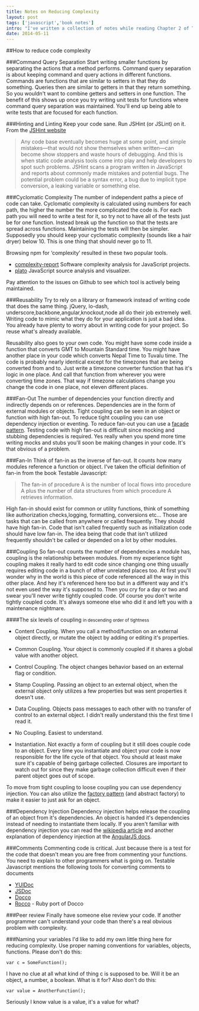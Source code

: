 ```yaml
---
title: Notes on Reducing Complexity
layout: post
tags: ['javascript','book notes']
intro: "I've written a collection of notes while reading Chapter 2 of Testable Javascript. Please don't assume what I've written is completely correct, these notes reflect my interpretation of the book's contents."
date: 2014-05-11
---
```


##How to reduce code complexity

###Command Query Separation
Start writing smaller functions by separating the actions that a method performs. Command query separation is about keeping command and query actions in different functions. Commands are functions that are similar to <span class='italic'>setters</span> in that they <span class="italic">do</span> something. Queries then are similar to <span class='italic'>getters</span> in that they <span class="italic">return</span> something. So you wouldn't want to combine <span class="italics">getters</span> and <span class="italics">setters</span> in one function. The benefit of this shows up once you try writing unit tests for functions where command query separation was maintained. You'll end up being able to write tests that are focused for each function.

###Hinting and Linting
Keep your code sane. Run JSHint (or JSLint) on it. From the [JSHint website](http://www.jshint.com/about/)
 > Any code base eventually becomes huge at some point, and simple mistakes—that would not show themselves when written—can become show stoppers and waste hours of debugging. And this is when static code analysis tools come into play and help developers to spot such problems. JSHint scans a program written in JavaScript and reports about commonly made mistakes and potential bugs. The potential problem could be a syntax error, a bug due to implicit type conversion, a leaking variable or something else.

###Cyclomatic Complexity
The number of independent paths a piece of code can take. Cyclomatic complexity is calculated using numbers for each path, the higher the number the more complicated the code is. For each path you will need to write a test for it, so try not to have all of the tests just be for one function. Instead break up the function so that the tests are spread across functions. Maintaining the tests will then be simpler. Supposedly you should keep your cyclomatic complexity (sounds like a hair dryer) below 10. This is one thing that should never go to 11.

Browsing npm for ‘complexity’ resulted in these two popular tools. 
* [complexity-report](https://www.npmjs.org/package/complexity-report) Software complexity analysis for JavaScript projects.
* [plato](https://www.npmjs.org/package/plato) JavaScript source analysis and visualizer.

Pay attention to the issues on Github to see which tool is actively being maintained.

###Reusability
Try to rely on a library or framework instead of writing code that does the same thing. jQuery, lo-dash, underscore,backbone,angular,knockout,node all do their job extremely well. Writing code to mimic what they do for your application is just a bad idea. You already have plenty to worry about in writing code for your project. So reuse what's already available.

Reusability also goes to your own code. You might have some code inside a function that converts GMT to Mountain Standard time. You might have another place in your code which converts Nepal Time to Tuvalu time. The code is probably nearly identical except for the timezones that are being converted from and to. Just write a timezone converter function that has it's logic in one place. And call that function from wherever you were converting time zones. That way if timezone calculations change you change the code in one place, not eleven different places.

###Fan-Out
The number of dependencies your function directly and indirectly depends on or references. Dependencies are in the form of external modules or objects. Tight coupling can be seen in an object or function with high fan-out. To reduce tight coupling you can use dependency injection or eventing. To reduce fan-out you can use a [facade pattern](http://addyosmani.com/resources/essentialjsdesignpatterns/book/#facadepatternjavascript). Testing code with high fan-out is difficult since mocking and stubbing dependencies is required. Yes really when you spend more time writing mocks and stubs you'll soon be making changes in your code. It's that obvious of a problem.

###Fan-In
Think of fan-in as the inverse of fan-out. It counts how many modules reference a function or object. I've taken the official definition of fan-in from the book Testable Javascript:

> The fan-in of procedure A is the number of local flows into procedure A plus the number of data structures from which procedure A retrieves information.

High fan-in should exist for common or utility functions, think of something like authorization checks,logging, formatting, conversions etc... Those are tasks that can be called from anywhere or called frequently. They should have high fan-in. Code that isn't called frequently such as initialization code should have low fan-in. The idea being that code that isn't utilized frequently shouldn't be called or depended on a lot by other modules.

###Coupling
So fan-out counts the number of dependencies a module has, coupling is the relationship between modules. From my experience tight coupling makes it really hard to edit code since changing one thing usually requires editing code in a bunch of other unrelated places too. At first you'll wonder why in the world is this piece of code referenced all the way in this other place. And hey it's referenced here too but in a different way and it's not even used the way it's supposed to. Then you cry for a day or two and swear you'll never write tightly coupled code. Of course you don't write tightly coupled code. It's always someone else who did it and left you with a maintenance nightmare.

####The six levels of coupling <small>in descending order of tightness</small>
* Content Coupling. When you call a method/function on an external object directly, or mutate the object by adding or editing it's properties.

* Common Coupling. Your object is commonly coupled if it shares a global value with another object.

* Control Coupling. The object changes behavior based on an external flag or condition.

* Stamp Coupling. Passing an object to an external object, when the external object only utilizes a few properties but was sent properties it doesn't use.

* Data Coupling. Objects pass messages to each other with no transfer of control to an external object. I didn't really understand this the first time I read it.

* No Coupling. Easiest to understand.

* Instantiation. Not exactly a form of coupling but it still does couple code to an object. Every time you instantiate and object your code is now responsible for the life cycle of that object. You should at least make sure it's capable of being garbage collected. Closures are important to watch out for since they make garbage collection difficult even if their parent object goes out of scope.

To move from tight coupling to loose coupling you can use dependency injection. You can also utilize the [factory pattern](http://www.addyosmani.com/resources/essentialjsdesignpatterns/book/#factorypatternjavascript) (and abstract factory) to make it easier to just ask for an object.

###Dependency Injection
Dependency injection helps release the coupling of an object from it's dependencies. An object is handed it's dependencies instead of needing to instantiate them locally. If you aren't familiar with dependency injection you can read the [wikipedia article](http://en.wikipedia.org/wiki/Dependency_injection) and another explanation of dependency injection at the [AngularJS docs](https://docs.angularjs.org/guide/di).

###Comments
Commenting code is critical. Just because there is a test for the code that doesn't mean you are free from commenting your functions. You need to explain to other programmers what is going on. Testable Javascript mentions the following tools for converting comments to documents 
* [YUIDoc](http://yui.github.io/yuidoc/)
* [JSDoc](http://usejsdoc.org/)
* [Docco](http://jashkenas.github.io/docco/)
* [Rocco](http://rtomayko.github.io/rocco/) - Ruby port of Docco 

###Peer review
Finally have someone else review your code. If another programmer can't understand your code than there's a real obvious problem with complexity.

###Naming your variables
I'd like to add my own little thing here for reducing complexity. Use proper naming conventions for variables, objects, functions. Please don't do this:

```
var c = SomeFunction();
```
I have no clue at all what kind of thing c is supposed to be. Will it be an object, a number, a boolean. What is it for? Also don't do this:

```
var value = AnotherFunction();
```
Seriously I know value is a value, it's a value for what?
